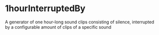# 1hourInterruptedBy
A generator of one hour-long sound clips consisting of silence, interrupted by a configurable amount of clips of a specific sound
